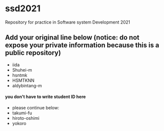 # ssd2021
Repository for practice in Software system Development 2021
## Add your original line below (notice: do not expose your private information because this is a public repository)
* iida  
* Shuhei-m   
* hsntmk
* HSMTKNN
* aldybintang-m
#### you don't have to write student ID here
* please continue below:
* takumi-fu
* hiroto-oshimi
* yokoro
